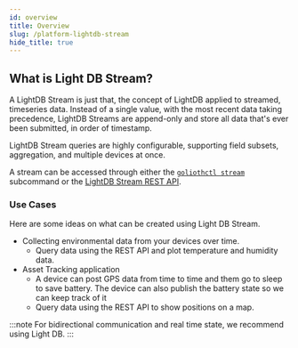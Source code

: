```yaml
---
id: overview
title: Overview
slug: /platform-lightdb-stream
hide_title: true
---
```


## What is Light DB Stream?

A LightDB Stream is just that, the concept of LightDB applied to streamed, timeseries data. Instead of a single value, with the most recent data taking precedence, LightDB Streams are append-only and store all data that's ever been submitted, in order of timestamp.

LightDB Stream queries are highly configurable, supporting field subsets, aggregation, and multiple devices at once.

A stream can be accessed through either the [`goliothctl stream`](/docs/reference/goliothctl/goliothctl_stream) subcommand or the [LightDB Stream REST API](../rest-api/overview).

### Use Cases

Here are some ideas on what can be created using Light DB Stream.

- Collecting environmental data from your devices over time.
  - Query data using the REST API and plot temperature and humidity data.
- Asset Tracking application
  - A device can post GPS data from time to time and them go to sleep to save battery. The device can also publish the battery state so we can keep track of it
  - Query data using the REST API to show positions on a map.

:::note
For bidirectional communication and real time state, we recommend using Light DB.
:::
